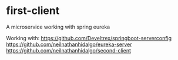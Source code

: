 # first-client
A microservice working with spring eureka

Working with: 
https://github.com/Develtrex/springboot-serverconfig
https://github.com/neilnathanhidalgo/eureka-server
https://github.com/neilnathanhidalgo/second-client
